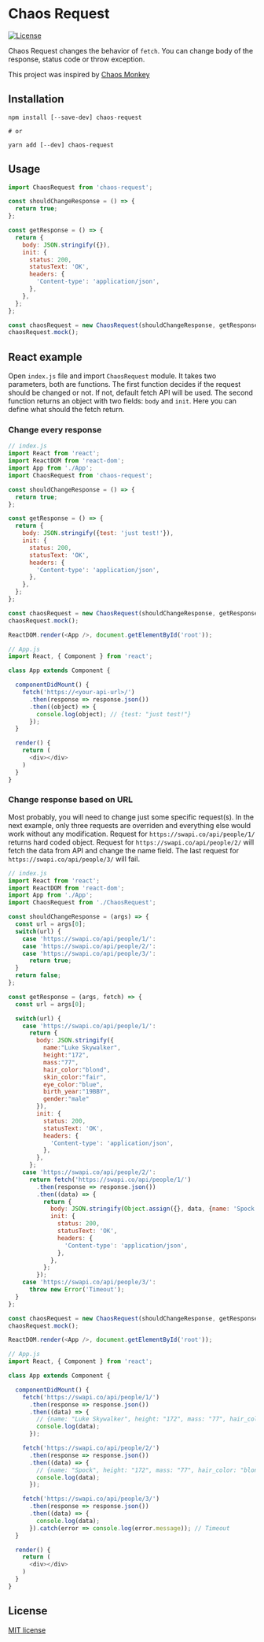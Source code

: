 # Chaos Request

[![License](https://img.shields.io/badge/License-MIT-blue.svg?maxAge=2592000)](https://github.com/juffalow/chaos-request/blob/master/LICENSE)

Chaos Request changes the behavior of `fetch`. You can change body of the response,
status code or throw exception.

This project was inspired by [Chaos Monkey](https://github.com/Netflix/chaosmonkey)

## Installation

```shell
npm install [--save-dev] chaos-request

# or

yarn add [--dev] chaos-request
```

## Usage

```javascript
import ChaosRequest from 'chaos-request';

const shouldChangeResponse = () => {
  return true;
};

const getResponse = () => {
  return {
    body: JSON.stringify({}),
    init: {
      status: 200,
      statusText: 'OK',
      headers: {
        'Content-type': 'application/json',
      },
    },
  };
};

const chaosRequest = new ChaosRequest(shouldChangeResponse, getResponse);
chaosRequest.mock();
```

## React example

Open `index.js` file and import `ChaosRequest` module. It takes two parameters, both are functions.
The first function decides if the request should be changed or not. If not, default fetch API will be used. The second function returns an object with two fields: `body` and `init`. Here you can define what should the fetch return.

### Change every response

```javascript
// index.js
import React from 'react';
import ReactDOM from 'react-dom';
import App from './App';
import ChaosRequest from 'chaos-request';

const shouldChangeResponse = () => {
  return true;
};

const getResponse = () => {
  return {
    body: JSON.stringify({test: 'just test!'}),
    init: {
      status: 200,
      statusText: 'OK',
      headers: {
        'Content-type': 'application/json',
      },
    },
  };
};

const chaosRequest = new ChaosRequest(shouldChangeResponse, getResponse);
chaosRequest.mock();

ReactDOM.render(<App />, document.getElementById('root'));
```

```javascript
// App.js
import React, { Component } from 'react';

class App extends Component {

  componentDidMount() {
    fetch('https://<your-api-url>/')
      .then(response => response.json())
      .then((object) => {
        console.log(object); // {test: "just test!"}
      });
  }

  render() {
    return (
      <div></div>
    )
  }
}
```

### Change response based on URL

Most probably, you will need to change just some specific request(s). In the next example,
only three requests are overriden and everything else would work without any modification.
Request for `https://swapi.co/api/people/1/` returns hard coded object. Request for
`https://swapi.co/api/people/2/` will fetch the data from API and change the name field.
The last request for `https://swapi.co/api/people/3/` will fail.

```javascript
// index.js
import React from 'react';
import ReactDOM from 'react-dom';
import App from './App';
import ChaosRequest from './ChaosRequest';

const shouldChangeResponse = (args) => {
  const url = args[0];
  switch(url) {
    case 'https://swapi.co/api/people/1/':
    case 'https://swapi.co/api/people/2/':
    case 'https://swapi.co/api/people/3/':
      return true;
  }
  return false;
};

const getResponse = (args, fetch) => {
  const url = args[0];

  switch(url) {
    case 'https://swapi.co/api/people/1/':
      return {
        body: JSON.stringify({
          name:"Luke Skywalker",
          height:"172",
          mass:"77",
          hair_color:"blond",
          skin_color:"fair",
          eye_color:"blue",
          birth_year:"19BBY",
          gender:"male"
        }),
        init: {
          status: 200,
          statusText: 'OK',
          headers: {
            'Content-type': 'application/json',
          },
        },
      };
    case 'https://swapi.co/api/people/2/':
      return fetch('https://swapi.co/api/people/1/')
        .then(response => response.json())
        .then((data) => {
          return {
            body: JSON.stringify(Object.assign({}, data, {name: 'Spock'})),
            init: {
              status: 200,
              statusText: 'OK',
              headers: {
                'Content-type': 'application/json',
              },
            },
          };
        });
    case 'https://swapi.co/api/people/3/':
      throw new Error('Timeout');
  }
};

const chaosRequest = new ChaosRequest(shouldChangeResponse, getResponse);
chaosRequest.mock();

ReactDOM.render(<App />, document.getElementById('root'));
```

```javascript
// App.js
import React, { Component } from 'react';

class App extends Component {

  componentDidMount() {
    fetch('https://swapi.co/api/people/1/')
      .then(response => response.json())
      .then((data) => {
        // {name: "Luke Skywalker", height: "172", mass: "77", hair_color: "blond", skin_color: "fair", …}
        console.log(data);
      });

    fetch('https://swapi.co/api/people/2/')
      .then(response => response.json())
      .then((data) => {
        // {name: "Spock", height: "172", mass: "77", hair_color: "blond", skin_color: "fair", …}
        console.log(data);
      });

    fetch('https://swapi.co/api/people/3/')
      .then(response => response.json())
      .then((data) => {
        console.log(data);
      }).catch(error => console.log(error.message)); // Timeout
  }

  render() {
    return (
      <div></div>
    )
  }
}
```

## License

[MIT license](./LICENSE)
